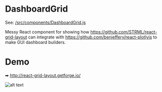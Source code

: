 # DashboardGrid

See: [/src/components/DashboardGrid.js](https://github.com/jackparmer/dashboard-grid/blob/master/src/components/DashboardGrid.js)

Messy React component for showing how https://github.com/STRML/react-grid-layout can integrate with https://github.com/benjeffery/react-plotlyjs to make GUI dashboard builders.

# Demo

➡  http://react-grid-layout.getforge.io/

![alt text](https://raw.githubusercontent.com/jackparmer/dashboard-grid/master/demo.png)
